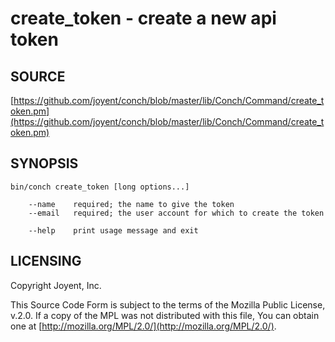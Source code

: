 # create\_token - create a new api token

## SOURCE

[https://github.com/joyent/conch/blob/master/lib/Conch/Command/create_token.pm](https://github.com/joyent/conch/blob/master/lib/Conch/Command/create_token.pm)

## SYNOPSIS

```
bin/conch create_token [long options...]

    --name    required; the name to give the token
    --email   required; the user account for which to create the token

    --help    print usage message and exit
```

## LICENSING

Copyright Joyent, Inc.

This Source Code Form is subject to the terms of the Mozilla Public License,
v.2.0. If a copy of the MPL was not distributed with this file, You can obtain
one at [http://mozilla.org/MPL/2.0/](http://mozilla.org/MPL/2.0/).
